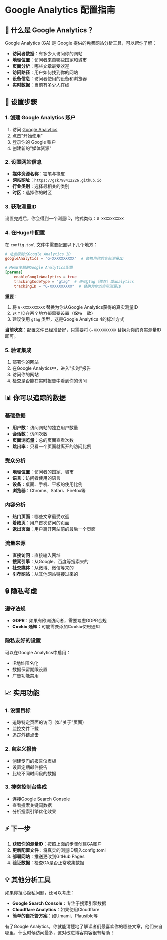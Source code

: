 # Google Analytics 配置指南

## 🎯 什么是 Google Analytics？

Google Analytics (GA) 是 Google 提供的免费网站分析工具，可以帮你了解：

- **访问者数据**：有多少人访问你的网站
- **地理位置**：访问者来自哪些国家和城市
- **页面分析**：哪些文章最受欢迎
- **访问路径**：用户如何找到你的网站
- **设备信息**：访问者使用的设备和浏览器
- **实时数据**：当前有多少人在线

## 📝 设置步骤

### 1. 创建 Google Analytics 账户

1. 访问 [Google Analytics](https://analytics.google.com/)
2. 点击"开始使用"
3. 登录你的 Google 账户
4. 创建新的"媒体资源"

### 2. 设置网站信息

- **媒体资源名称**：铅笔与橡皮
- **网站网址**：`https://gzk798412226.github.io`
- **行业类别**：选择最相关的类别
- **时区**：选择你的时区

### 3. 获取测量ID

设置完成后，你会得到一个测量ID，格式类似：`G-XXXXXXXXXX`

### 4. 在Hugo中配置

在 `config.toml` 文件中需要配置以下几个地方：

```toml
# 站点级别的Google Analytics ID
googleAnalytics = "G-XXXXXXXXXX"  # 替换为你的实际测量ID

# MemE主题的Google Analytics配置
[params]
    enableGoogleAnalytics = true
    trackingCodeType = "gtag"  # 使用gtag（推荐）或analytics
    trackingID = "G-XXXXXXXXXX"  # 替换为你的实际测量ID
```

**重要**：
1. 将 `G-XXXXXXXXXX` 替换为你从Google Analytics获得的真实测量ID
2. 这个ID在两个地方都需要设置（保持一致）
3. 建议使用 `gtag` 类型，这是Google Analytics 4的标准方式

**当前状态**：配置文件已经准备好，只需要将 `G-XXXXXXXXXX` 替换为你的真实测量ID即可。

### 5. 验证集成

1. 部署你的网站
2. 在Google Analytics中，进入"实时"报告
3. 访问你的网站
4. 检查是否能在实时报告中看到你的访问

## 📊 你可以追踪的数据

### 基础数据
- **用户数**：访问网站的独立用户数量
- **会话数**：访问次数
- **页面浏览量**：总的页面查看次数
- **跳出率**：只看一个页面就离开的访问比例

### 受众分析
- **地理位置**：访问者的国家、城市
- **语言**：访问者使用的语言
- **设备**：桌面、手机、平板的使用比例
- **浏览器**：Chrome、Safari、Firefox等

### 内容分析
- **热门页面**：哪些文章最受欢迎
- **着陆页**：用户首次访问的页面
- **退出页面**：用户离开网站前的最后一个页面

### 流量来源
- **直接访问**：直接输入网址
- **搜索引擎**：从Google、百度等搜索来的
- **社交媒体**：从微博、微信等来的
- **引荐网站**：从其他网站链接过来的

## 🔒 隐私考虑

### 遵守法规
- **GDPR**：如果有欧洲访问者，需要考虑GDPR合规
- **Cookie 通知**：可能需要添加Cookie使用通知

### 隐私友好的设置
可以在Google Analytics中启用：
- IP地址匿名化
- 数据保留期限设置
- 广告功能禁用

## 📈 实用功能

### 1. 设置目标
- 追踪特定页面的访问（如"关于"页面）
- 监控文件下载
- 追踪外链点击

### 2. 自定义报告
- 创建专门的报告仪表板
- 设置定期邮件报告
- 比较不同时间段的数据

### 3. 搜索控制台集成
- 连接Google Search Console
- 查看搜索关键词数据
- 分析搜索引擎优化效果

## ⚡ 下一步

1. **获取你的测量ID**：按照上面的步骤创建GA账户
2. **更新配置文件**：将真实的测量ID填入config.toml
3. **部署网站**：推送更改到GitHub Pages
4. **验证数据**：检查GA是否正常收集数据

## 💡 其他分析工具

如果你担心隐私问题，还可以考虑：
- **Google Search Console**：专注于搜索引擎数据
- **Cloudflare Analytics**：如果使用Cloudflare
- **简单的自托管方案**：如Umami、Plausible等

有了Google Analytics，你就能清楚地了解读者们最喜欢你的哪些文章，他们来自哪里，什么时候访问最多，这对改进博客内容很有帮助！
